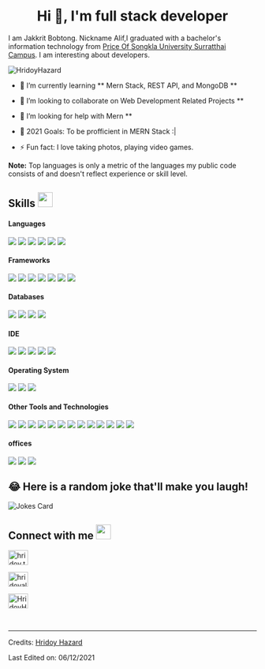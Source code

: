 <h1 align="center">Hi 👋, I'm full stack developer</h1>

I am Jakkrit Bobtong. Nickname Alif,I graduated with a bachelor's information technology from [Price Of Songkla University Surratthai Campus](https://www.surat.psu.ac.th/th/). I am interesting about developers. 

<p align="left"> <img src="https://komarev.com/ghpvc/?username=deltaforce1996" alt="HridoyHazard" /> </p>

- 🌱 I’m currently learning ** Mern Stack, REST API, and MongoDB **

- 👯 I’m looking to collaborate on Web Development Related Projects **

- 🤔 I’m looking for help with Mern **

- 🥅 2021 Goals: To be profficient in MERN Stack :|

- ⚡ Fun fact: I love taking photos, playing video games.



<b>Note:</b> Top languages is only a metric of the languages my public code consists of and doesn't reflect experience or skill level.

## Skills <img src="https://media.giphy.com/media/iY8CRBdQXODJSCERIr/giphy.gif" width="30px">&nbsp; 

<h4> Languages </h4>

<span> 



  <img src="https://img.shields.io/badge/JavaScript-F7DF1E?style=for-the-badge&logo=javascript&logoColor=black">

  <img src="https://img.shields.io/badge/Java-ED8B00?style=for-the-badge&logo=java&logoColor=white">

  <img src="https://img.shields.io/badge/C%2B%2B-00599C?style=for-the-badge&logo=c%2B%2B&logoColor=white">
  
  <img src="https://img.shields.io/badge/C%23-239120?style=for-the-badge&logo=c-sharp&logoColor=white">

  <img src="https://img.shields.io/badge/C-00599C?style=for-the-badge&logo=c&logoColor=white">
  
  <img    src="https://img.shields.io/badge/Python-14354C?style=for-the-badge&logo=python&logoColor=white">


</span>

<h4> Frameworks </h4>

<span>

  <img src="https://img.shields.io/badge/Express.js-000000?style=for-the-badge&logo=express&logoColor=white">


  <img src="https://img.shields.io/badge/npm-CB3837?style=for-the-badge&logo=npm&logoColor=white">

  <img src="https://img.shields.io/badge/Node.js-339933?style=for-the-badge&logo=nodedotjs&logoColor=white">

  <img src="https://img.shields.io/badge/React_Native-20232A?style=for-the-badge&logo=react&logoColor=61DAFB">

  <img src="https://img.shields.io/badge/.NET-5C2D91?style=for-the-badge&logo=.net&logoColor=white">

  
  <img src="https://img.shields.io/badge/Vue.js-35495E?style=for-the-badge&logo=vue.js&logoColor=4FC08D" >
  
  <img src="https://img.shields.io/badge/Spring-6DB33F?style=for-the-badge&logo=spring&logoColor=white">

</span>

<h4> Databases </h4>

<span>

  <img src="https://img.shields.io/badge/MySQL-00000F?style=for-the-badge&logo=mysql&logoColor=white">

  <img src="https://img.shields.io/badge/redis-%23DD0031.svg?&style=for-the-badge&logo=redis&logoColor=white">

  <img src="https://img.shields.io/badge/MongoDB-4EA94B?style=for-the-badge&logo=mongodb&logoColor=white">
  
  <img src="https://img.shields.io/badge/Microsoft%20SQL%20Server-CC2927?style=for-the-badge&logo=microsoft%20sql%20server&logoColor=whit">

</span>

<h4> IDE </h4>

<span>

<img src="https://img.shields.io/badge/Android_Studio-3DDC84?style=for-the-badge&logo=android-studio&logoColor=white">

<img src="https://img.shields.io/badge/Visual_Studio-5C2D91?style=for-the-badge&logo=visual%20studio&logoColor=white">

<img src="https://img.shields.io/badge/Visual_Studio_Code-0078D4?style=for-the-badge&logo=visual%20studio%20code&logoColor=white">
  
  <img src="https://img.shields.io/badge/Arduino_IDE-00979D?style=for-the-badge&logo=arduino&logoColor=white">
  
  <img src="https://img.shields.io/badge/IntelliJ_IDEA-000000.svg?style=for-the-badge&logo=intellij-idea&logoColor=white" >

<h4> Operating System </h4>

<span>

  <img src="https://img.shields.io/badge/Linux-FCC624?style=for-the-badge&logo=linux&logoColor=black">


  <img src="https://img.shields.io/badge/Windows-0078D6?style=for-the-badge&logo=windows&logoColor=white">

  <img src="https://img.shields.io/badge/Android-3DDC84?style=for-the-badge&logo=android&logoColor=white">

</span>

<h4> Other Tools and Technologies </h4>

<span>

  <img src="https://img.shields.io/badge/Git-F05032?style=for-the-badge&logo=git&logoColor=white">

  <img src="https://img.shields.io/badge/Postman-FF6C37?style=for-the-badge&logo=Postman&logoColor=white">

  <img src="https://img.shields.io/badge/Xampp-F37623?style=for-the-badge&logo=xampp&logoColor=white">

  <img src="https://img.shields.io/badge/Shell_Script-121011?style=for-the-badge&logo=gnu-bash&logoColor=white">

<img src="https://img.shields.io/badge/Raspberry%20Pi-A22846?style=for-the-badge&logo=Raspberry%20Pi&logoColor=white">


  <img src="https://img.shields.io/badge/json-5E5C5C?style=for-the-badge&logo=json&logoColor=white">

  <img src="https://img.shields.io/badge/jQuery-0769AD?style=for-the-badge&logo=jquery&logoColor=white">

<img src="https://img.shields.io/badge/Arduino-00979D?style=for-the-badge&logo=Arduino&logoColor=white">

<img src="https://img.shields.io/badge/Jenkins-D24939?style=for-the-badge&logo=Jenkins&logoColor=white">
  <img src="https://img.shields.io/badge/Google_Cloud-4285F4?style=for-the-badge&logo=google-cloud&logoColor=white">
  
<img src="https://img.shields.io/badge/Heroku-430098?style=for-the-badge&logo=heroku&logoColor=white">
  
  <img src="https://img.shields.io/badge/PayPal-00457C?style=for-the-badge&logo=paypal&logoColor=white">
  
  <img src="https://img.shields.io/badge/json%20web%20tokens-323330?style=for-the-badge&logo=json-web-tokens&logoColor=pink">
</span>
  
  <h4>offices</h4>
  <span>
    <img src="https://img.shields.io/badge/Miro-050038?style=for-the-badge&logo=Miro&logoColor=white">
    <img src="https://img.shields.io/badge/Airtable-18BFFF?style=for-the-badge&logo=Airtable&logoColor=white">
    <img src="https://img.shields.io/badge/Trello-0052CC?style=for-the-badge&logo=trello&logoColor=white">
  </span>

    

## 😂 Here is a random joke that'll make you laugh!

![Jokes Card](https://readme-jokes.vercel.app/api)

## Connect with me <img src="https://media.giphy.com/media/iY8CRBdQXODJSCERIr/giphy.gif" width="30px">

<a href="https://fb.com/hridoy.the.hazard10" target="blank"><img align="center" src="https://raw.githubusercontent.com/rahuldkjain/github-profile-readme-generator/master/src/images/icons/Social/facebook.svg" alt="hridoy.the.hazard10" height="30" width="40" /></a>

<a href="https://instagram.com/hridoyalhazard" target="blank"><img align="center" src="https://raw.githubusercontent.com/rahuldkjain/github-profile-readme-generator/master/src/images/icons/Social/instagram.svg" alt="hridoyalhazard" height="30" width="40" /></a>

<a href="https://github.com/HridoyHazard" target="blank"><img align="center" src="https://raw.githubusercontent.com/rahuldkjain/github-profile-readme-generator/master/src/images/icons/Social/github.svg" alt="HridoyHazard" height="30" width="40" /></a>

    

<br>

-----

Credits: [Hridoy Hazard](https://github.com/HridoyHazard)

Last Edited on: 06/12/2021
